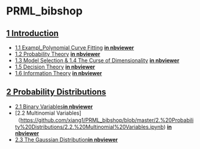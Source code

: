 # PRML_bibshop

## [1 Introduction](http://nbviewer.jupyter.org/github/xiang1/PRML_bibshop/tree/master/1.%20Introduction/)

* [1.1 Exampl_Polynomial Curve Fitting](https://github.com/xiang1/PRML_bibshop/blob/master/1.%20Introduction/1.1%20Exampl_Polynomial%20Curve%20Fitting.ipynb) [**in nbviewer**](http://nbviewer.jupyter.org/github/xiang1/PRML_bibshop/blob/master/1.%20Introduction/1.1%20Exampl_Polynomial%20Curve%20Fitting.ipynb)
* [1.2 Probability Theory](https://github.com/xiang1/PRML_bibshop/blob/master/1.%20Introduction/1.2%20Probability%20Theory.ipynb) [**in nbviewer**](http://nbviewer.jupyter.org/github/xiang1/PRML_bibshop/blob/master/1.%20Introduction/1.2%20Probability%20Theory.ipynb)
* [1.3 Model Selection & 1.4 The Curse of Dimensionality](https://github.com/xiang1/PRML_bibshop/blob/master/1.%20Introduction/1.3%20Model%20Selection%20%26%201.4%20The%20Curse%20of%20Dimensionality.ipynb)  [**in nbviewer**](http://nbviewer.jupyter.org/github/xiang1/PRML_bibshop/blob/master/1.%20Introduction/1.3%20Model%20Selection%20%26%201.4%20The%20Curse%20of%20Dimensionality.ipynb)
* [1.5 Decision Theory](https://github.com/xiang1/PRML_bibshop/blob/master/1.%20Introduction/1.5%20Decision%20Theory.ipynb) [**in nbviewer**](http://nbviewer.jupyter.org/github/xiang1/PRML_bibshop/blob/master/1.%20Introduction/1.5%20Decision%20Theory.ipynb)
* [1.6 Information Theory](https://github.com/xiang1/PRML_bibshop/blob/master/1.%20Introduction/1.6%20Information%20Theory.ipynb) [**in nbviewer**](http://nbviewer.jupyter.org/github/xiang1/PRML_bibshop/blob/master/1.%20Introduction/1.6%20Information%20Theory.ipynb)

## [2 Probability Distributions](http://nbviewer.jupyter.org/github/xiang1/PRML_bibshop/tree/master/2.%20Probability%20Distributions/)

* [2.1 Binary Variables](https://github.com/xiang1/PRML_bibshop/blob/master/2.%20Probability%20Distributions/2.1%20Binary%20Variables.ipynb)[**in nbviewer**](http://nbviewer.jupyter.org/github/xiang1/PRML_bibshop/blob/master/2.%20Probability%20Distributions/2.1%20Binary%20Variables.ipynb)
* [2.2 Multinomial Variables]（https://github.com/xiang1/PRML_bibshop/blob/master/2.%20Probability%20Distributions/2.2.%20Multinomial%20Variables.ipynb) [**in nbviewer**](http://nbviewer.jupyter.org/github/xiang1/PRML_bibshop/blob/master/2.%20Probability%20Distributions/2.2.%20Multinomial%20Variables.ipynb)
* [2.3 The Gaussian Distribution](https://github.com/xiang1/PRML_bibshop/blob/master/2.%20Probability%20Distributions/2.3%20The%20Gaussian%20Distribution.ipynb)[**in nbviewer**](http://nbviewer.jupyter.org/github/xiang1/PRML_bibshop/blob/master/2.%20Probability%20Distributions/2.3%20The%20Gaussian%20Distribution.ipynb)
